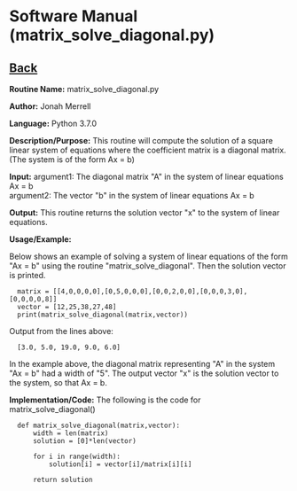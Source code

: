 # Software Manual (matrix_solve_diagonal.py)

## [Back](softwaremanual.md)

**Routine Name:**           matrix_solve_diagonal.py

**Author:** Jonah Merrell

**Language:** Python 3.7.0

**Description/Purpose:** This routine will compute the solution of a square linear system of equations where the
 coefficient matrix is a diagonal matrix. (The system is of the form Ax = b)

**Input:** argument1: The diagonal matrix "A" in the system of linear equations Ax = b<br>
		   argument2: The vector "b" in the system of linear equations Ax = b

**Output:** This routine returns the solution vector "x" to the system of linear equations.

**Usage/Example:**

Below shows an example of solving a system of linear equations of the form "Ax = b" using the routine "matrix_solve_diagonal".
 Then the solution vector is printed. 

      matrix = [[4,0,0,0,0],[0,5,0,0,0],[0,0,2,0,0],[0,0,0,3,0],[0,0,0,0,8]]
      vector = [12,25,38,27,48]
      print(matrix_solve_diagonal(matrix,vector))

Output from the lines above:

      [3.0, 5.0, 19.0, 9.0, 6.0]

In the example above, the diagonal matrix representing "A" in the system "Ax = b" had a width of "5". The output vector "x" is the solution 
vector to the system, so that Ax = b.

**Implementation/Code:** The following is the code for matrix_solve_diagonal()
      
      def matrix_solve_diagonal(matrix,vector):
          width = len(matrix)
          solution = [0]*len(vector)
      
          for i in range(width):
              solution[i] = vector[i]/matrix[i][i]
      
          return solution
